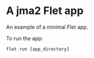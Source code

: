 # A jma2 Flet app

An example of a minimal Flet app.

To run the app:

```
flet run [app_directory]
```